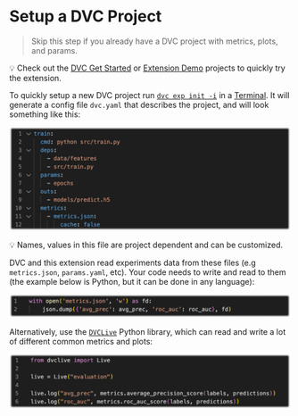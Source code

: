 # Setup a DVC Project

> Skip this step if you already have a DVC project with metrics, plots, and
> params.

💡 Check out the
[DVC Get Started](https://github.com/iterative/example-get-started) or
[Extension Demo](https://github.com/iterative/vscode-dvc-demo) projects to
quickly try the extension.

To quickly setup a new DVC project run
[`dvc exp init -i`](https://dvc.org/doc/command-reference/exp/init#example-interactive-mode)
in a [Terminal](command:workbench.action.terminal.new). It will generate a
config file `dvc.yaml` that describes the project, and will look something like
this:

<p align="center">
  <img src="images/setup-project-dvc-yaml-example.png" alt="dvc.yaml example" />
</p>

💡 Names, values in this file are project dependent and can be customized.

DVC and this extension read experiments data from these files (e.g
`metrics.json`, `params.yaml`, etc). Your code needs to write and read to them
(the example below is Python, but it can be done in any language):

<p align="center">
  <img src="images/setup-project-dump-metrics.png"
       alt="Dump JSON metrics file" />
</p>

Alternatively, use the [`DVCLive`](https://dvc.org/doc/dvclive) Python library,
which can read and write a lot of different common metrics and plots:

<p align="center">
  <img src="images/setup-project-dvclive-metrics.png"
       alt="DVCLive: dump metrics" />
</p>
